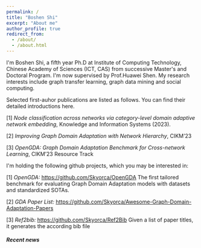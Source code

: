 ```yaml
---
permalink: /
title: "Boshen Shi"
excerpt: "About me"
author_profile: true
redirect_from: 
  - /about/
  - /about.html
---
```


I'm Boshen Shi, a fifth year Ph.D at Institute of Computing Technology, Chinese Academy of Sciences (ICT, CAS) from successive Master's and Doctoral Program. I'm now supervised by Prof.Huawei Shen. My research interests include graph transfer learning, graph data mining and social computing. 

Selected first-auhor publications are listed as follows. You can find their detailed introductions  here.

[1]   *Node classification across networks via category-level domain adaptive network embedding*, Knowledge and Information Systems (2023).

[2]  *Improving Graph Domain Adaptation with Network Hierarchy*, CIKM’23

[3]  *OpenGDA: Graph Domain Adaptation Benchmark for Cross-network Learning*, CIKM’23 Resource Track

I'm holding the following github projects, which you may be interested in:

[1] *OpenGDA:* https://github.com/Skyorca/OpenGDA The first tailored benchmark for evaluating Graph Domain Adaptation models with datasets and standardized SOTAs.

[2] *GDA Paper List:* https://github.com/Skyorca/Awesome-Graph-Domain-Adaptation-Papers

[3] *Ref2bib:* https://github.com/Skyorca/Ref2Bib Given a list of paper titles, it generates the according bib file



##### Recent news

